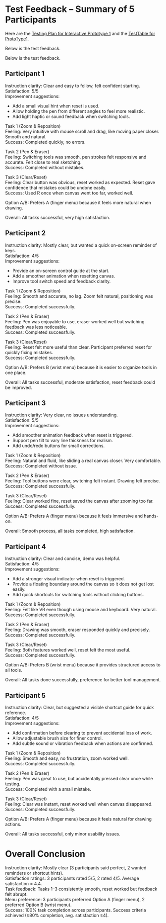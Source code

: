 # Test Feedback – Summary of 5 Participants

Here are the [Testing Plan for Interactive Prototype 1](./Testing%20Plan%20for%20IP1.docx) and the [TestTable for ProtoType1](./TestTable%20for%20ProtoType1.pdf).

Below is the test feedback.


Below is the test feedback.

## Participant 1
Instruction clarity: Clear and easy to follow, felt confident starting.  
Satisfaction: 5/5  
Improvement suggestions:  
- Add a small visual hint when reset is used.  
- Allow holding the pen from different angles to feel more realistic.  
- Add light haptic or sound feedback when switching tools.  

Task 1 (Zoom & Reposition)  
Feeling: Very intuitive with mouse scroll and drag, like moving paper closer. Smooth and natural.  
Success: Completed quickly, no errors.  

Task 2 (Pen & Eraser)  
Feeling: Switching tools was smooth, pen strokes felt responsive and accurate. Felt close to real sketching.  
Success: Completed without mistakes.  

Task 3 (Clear/Reset)  
Feeling: Clear button was obvious, reset worked as expected. Reset gave confidence that mistakes could be undone easily.  
Success: Used R once when canvas went too far, worked well.  

Option A/B: Prefers A (finger menu) because it feels more natural when drawing.  

Overall: All tasks successful, very high satisfaction.

## Participant 2
Instruction clarity: Mostly clear, but wanted a quick on-screen reminder of keys.  
Satisfaction: 4/5  
Improvement suggestions:  
- Provide an on-screen control guide at the start.  
- Add a smoother animation when resetting canvas.  
- Improve tool switch speed and feedback clarity.  

Task 1 (Zoom & Reposition)  
Feeling: Smooth and accurate, no lag. Zoom felt natural, positioning was precise.  
Success: Completed successfully.  

Task 2 (Pen & Eraser)  
Feeling: Pen was enjoyable to use, eraser worked well but switching feedback was less noticeable.  
Success: Completed successfully.  

Task 3 (Clear/Reset)  
Feeling: Reset felt more useful than clear. Participant preferred reset for quickly fixing mistakes.  
Success: Completed successfully.  

Option A/B: Prefers B (wrist menu) because it is easier to organize tools in one place.  

Overall: All tasks successful, moderate satisfaction, reset feedback could be improved.

## Participant 3
Instruction clarity: Very clear, no issues understanding.  
Satisfaction: 5/5  
Improvement suggestions:  
- Add smoother animation feedback when reset is triggered.  
- Support pen tilt to vary line thickness for realism.  
- Add undo/redo buttons for small corrections.  

Task 1 (Zoom & Reposition)  
Feeling: Natural and fluid, like sliding a real canvas closer. Very comfortable.  
Success: Completed without issue.  

Task 2 (Pen & Eraser)  
Feeling: Tool buttons were clear, switching felt instant. Drawing felt precise.  
Success: Completed successfully.  

Task 3 (Clear/Reset)  
Feeling: Clear worked fine, reset saved the canvas after zooming too far.  
Success: Completed successfully.  

Option A/B: Prefers A (finger menu) because it feels immersive and hands-on.  

Overall: Smooth process, all tasks completed, high satisfaction.

## Participant 4
Instruction clarity: Clear and concise, demo was helpful.  
Satisfaction: 4/5  
Improvement suggestions:  
- Add a stronger visual indicator when reset is triggered.  
- Provide a floating boundary around the canvas so it does not get lost easily.  
- Add quick shortcuts for switching tools without clicking buttons.  

Task 1 (Zoom & Reposition)  
Feeling: Felt like VR even though using mouse and keyboard. Very natural.  
Success: Completed successfully.  

Task 2 (Pen & Eraser)  
Feeling: Drawing was smooth, eraser responded quickly and precisely.  
Success: Completed successfully.  

Task 3 (Clear/Reset)  
Feeling: Both features worked well, reset felt the most useful.  
Success: Completed successfully.  

Option A/B: Prefers B (wrist menu) because it provides structured access to all tools.  

Overall: All tasks done successfully, preference for better tool management.

## Participant 5
Instruction clarity: Clear, but suggested a visible shortcut guide for quick reference.  
Satisfaction: 4/5  
Improvement suggestions:  
- Add confirmation before clearing to prevent accidental loss of work.  
- Allow adjustable brush size for finer control.  
- Add subtle sound or vibration feedback when actions are confirmed.  

Task 1 (Zoom & Reposition)  
Feeling: Smooth and easy, no frustration, zoom worked well.  
Success: Completed successfully.  

Task 2 (Pen & Eraser)  
Feeling: Pen was great to use, but accidentally pressed clear once while testing.  
Success: Completed with a small mistake.  

Task 3 (Clear/Reset)  
Feeling: Clear was instant, reset worked well when canvas disappeared.  
Success: Completed successfully.  

Option A/B: Prefers A (finger menu) because it feels natural for drawing actions.  

Overall: All tasks successful, only minor usability issues.

# Overall Conclusion
Instruction clarity: Mostly clear (3 participants said perfect, 2 wanted reminders or shortcut hints).  
Satisfaction ratings: 3 participants rated 5/5, 2 rated 4/5. Average satisfaction = 4.4.  
Task feedback: Tasks 1–3 consistently smooth, reset worked but feedback felt abrupt.  
Menu preference: 3 participants preferred Option A (finger menu), 2 preferred Option B (wrist menu).  
Success: 100% task completion across participants. Success criteria achieved (≥80% completion, avg. satisfaction ≥4).
